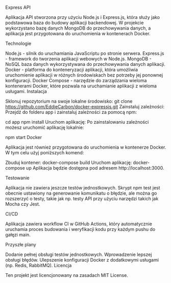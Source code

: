Express API


Aplikacja API stworzona przy użyciu Node.js i Express.js, która służy jako podstawowa baza do budowy aplikacji backendowej. W projekcie wykorzystano bazę danych MongoDB do przechowywania danych, a aplikacja jest przygotowana do uruchomienia w kontenerach Docker.

Technologie

Node.js - silnik do uruchamiania JavaScriptu po stronie serwera.
Express.js - framework do tworzenia aplikacji webowych w Node.js.
MongoDB - NoSQL baza danych wykorzystywana do przechowywania danych aplikacji.
Docker - platforma do konteneryzacji aplikacji, która umożliwia uruchomienie aplikacji w różnych środowiskach bez potrzeby jej ponownej konfiguracji.
Docker Compose - narzędzie do zarządzania wieloma kontenerami Docker, które pozwala na uruchamianie aplikacji z wieloma usługami.
Instalacja


Sklonuj repozytorium na swoje lokalne środowisko:
git clone https://github.com/EddieCarbon/docker-expressjs.git
Zainstaluj zależności:
Przejdź do folderu app i zainstaluj zależności za pomocą npm:

cd app
npm install
Uruchom aplikację:
Po zainstalowaniu zależności możesz uruchomić aplikację lokalnie:

npm start
Docker

Aplikacja jest również przygotowana do uruchomienia w kontenerze Docker. W tym celu użyj poniższych komend:

Zbuduj kontener:
docker-compose build
Uruchom aplikację:
docker-compose up
Aplikacja będzie dostępna pod adresem http://localhost:3000.

Testowanie

Aplikacja nie zawiera jeszcze testów jednostkowych. Skrypt npm test jest obecnie ustawiony na generowanie komunikatu o błędzie, ale można go rozszerzyć o testy, takie jak np. testy API przy użyciu narzędzi takich jak Mocha czy Jest.

CI/CD

Aplikacja zawiera workflow CI w GitHub Actions, który automatycznie uruchamia proces budowania i weryfikacji kodu przy każdym pushu do gałęzi main.

Przyszłe plany

Dodanie pełnej obsługi testów jednostkowych.
Wprowadzenie lepszej obsługi błędów.
Ulepszenie konfiguracji Docker z dodatkowymi usługami (np. Redis, RabbitMQ).
Licencja

Ten projekt jest licencjonowany na zasadach MIT License.
